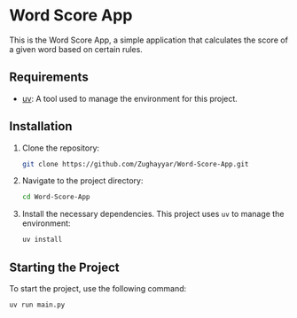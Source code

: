 # Word Score App

This is the Word Score App, a simple application that calculates the score of a given word based on certain rules.

## Requirements

- [uv](https://docs.astral.sh/uv): A tool used to manage the environment for this project.

## Installation

1. Clone the repository:

    ```bash
    git clone https://github.com/Zughayyar/Word-Score-App.git
    ```

2. Navigate to the project directory:

    ```bash
    cd Word-Score-App
    ```

3. Install the necessary dependencies. This project uses `uv` to manage the environment:

    ```bash
    uv install
    ```

## Starting the Project

To start the project, use the following command:

```bash
uv run main.py
